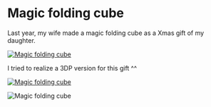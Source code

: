 # Magic folding cube

Last year, my wife made a magic folding cube as a Xmas gift of my daughter. 

[![Magic folding cube](http://img.youtube.com/vi/jsKOF3k0O_8/2.jpg)](https://www.youtube.com/watch?v=jsKOF3k0O_8)

I tried to realize a 3DP version for this gift ^^

[![Magic folding cube](http://img.youtube.com/vi/Eg1Nuthw5UI/2.jpg)](https://www.youtube.com/watch?v=Eg1Nuthw5UI)

![Magic folding cube](http://thingiverse-production-new.s3.amazonaws.com/renders/5f/91/23/2a/7c/7847e4b0dfa94d4539553c316fa5f6db_preview_featured.jpg)